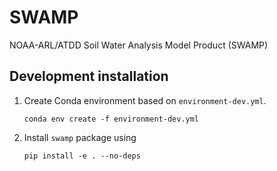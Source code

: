 # SWAMP

NOAA-ARL/ATDD Soil Water Analysis Model Product (SWAMP)

## Development installation

1. Create Conda environment based on `environment-dev.yml`.
   ```
   conda env create -f environment-dev.yml
   ```
2. Install `swamp` package using
   ```
   pip install -e . --no-deps
   ```
